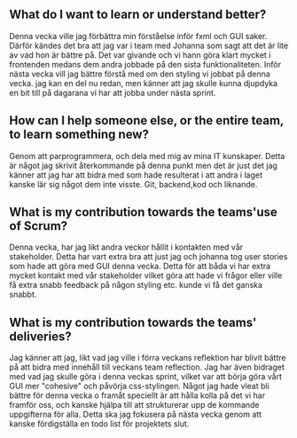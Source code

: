 ## What do I want to learn or understand better?
Denna vecka ville jag förbättra min förståelse inför fxml och GUI saker. Därför kändes det bra att jag var i team med Johanna som sagt att det är lite av vad hon är bättre på. Det var givande och vi hann göra klart mycket i frontenden medans dem andra jobbade på den sista funktionaliteten. Inför nästa vecka vill jag bättre förstå med om den styling vi jobbat på denna vecka. jag kan en del nu redan, men känner att jag skulle kunna djupdyka en bit till på dagarana vi har att jobba under nästa sprint.
## How can I help someone else, or the entire team, to learn something new?
Genom att parprogrammera, och dela med mig av mina IT kunskaper. Detta är något jag skrivit återkommande på denna punkt men det är just det jag känner att jag har att bidra med som hade resulterat i att andra i laget kanske lär sig något dem inte visste. Git, backend,kod och liknande.
## What is my contribution towards the teams'use of Scrum?
Denna vecka, har jag likt andra veckor hållit i kontakten med vår stakeholder. Detta har vart extra bra att just jag och johanna tog user stories som hade att göra med GUI denna vecka. Detta för att båda vi har extra mycket kontakt med vår stakeholder vilket göra att hade vi frågor eller ville få extra snabb feedback på någon styling etc. kunde vi få det ganska snabbt.
## What is my contribution towards the teams' deliveries?
Jag känner att jag, likt vad jag ville i förra veckans reflektion har blivit bättre på att bidra med innehåll till veckans team reflection. Jag har även bidraget med vad jag skulle göra i denna veckas sprint, vilket var att börja göra vårt GUI mer "cohesive" och påvörja css-stylingen. Något jag hade vleat bli bättre för denna vecka o framåt speciellt är att hålla kolla på det vi har framför oss, och kanske hjälpa till att strukturerar upp de kommande uppgifterna för alla. Detta ska jag fokusera på nästa vecka genom att kanske fördigställa en todo list för projektets slut.
